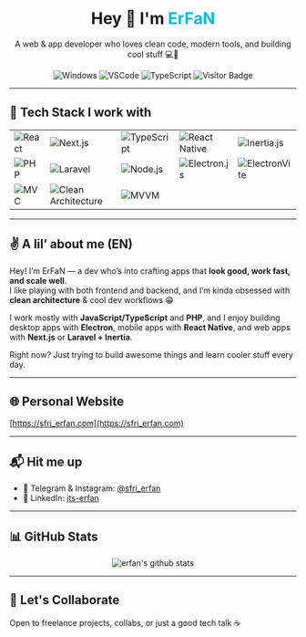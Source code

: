 <h1 align="center">Hey 👋 I'm <span style="color:#00bcd4;">ErFaN</span></h1>
<p align="center">
  A web & app developer who loves clean code, modern tools, and building cool stuff 💻🚀
</p>

<p align="center">
  <img src="https://img.shields.io/badge/OS-Windows-0078D6?style=flat-square&logo=windows" alt="Windows" />
  <img src="https://img.shields.io/badge/Editor-VSCode-007ACC?style=flat-square&logo=visualstudiocode" alt="VSCode" />
  <img src="https://img.shields.io/badge/Language-TypeScript-3178C6?style=flat-square&logo=typescript&logoColor=white" alt="TypeScript" />
  <img src="https://visitor-badge.glitch.me/badge?page_id=itsErfawn" alt="Visitor Badge" />
</p>

---

## 🧠 Tech Stack I work with

<table>
  <tr>
    <td><img src="https://img.shields.io/badge/React-20232A?style=for-the-badge&logo=react&logoColor=61DAFB" alt="React" /></td>
    <td><img src="https://img.shields.io/badge/Next.js-000000?style=for-the-badge&logo=nextdotjs&logoColor=white" alt="Next.js" /></td>
    <td><img src="https://img.shields.io/badge/TypeScript-3178C6?style=for-the-badge&logo=typescript&logoColor=white" alt="TypeScript" /></td>
    <td><img src="https://img.shields.io/badge/React_Native-20232A?style=for-the-badge&logo=react&logoColor=61DAFB" alt="React Native" /></td>
    <td><img src="https://img.shields.io/badge/Inertia.js-000000?style=for-the-badge&logo=javascript&logoColor=white" alt="Inertia.js" /></td>
  </tr>
  <tr>
    <td><img src="https://img.shields.io/badge/PHP-777BB4?style=for-the-badge&logo=php&logoColor=white" alt="PHP" /></td>
    <td><img src="https://img.shields.io/badge/Laravel-FF2D20?style=for-the-badge&logo=laravel&logoColor=white" alt="Laravel" /></td>
    <td><img src="https://img.shields.io/badge/Node.js-339933?style=for-the-badge&logo=node.js&logoColor=white" alt="Node.js" /></td>
    <td><img src="https://img.shields.io/badge/Electron-47848F?style=for-the-badge&logo=electron&logoColor=white" alt="Electron.js" /></td>
    <td><img src="https://img.shields.io/badge/ElectronVite-1E40AF?style=for-the-badge&logo=vite&logoColor=white" alt="ElectronVite" /></td>
  </tr>
  <tr>
    <td><img src="https://img.shields.io/badge/MVC-007ACC?style=for-the-badge" alt="MVC" /></td>
    <td><img src="https://img.shields.io/badge/Clean_Architecture-00BFFF?style=for-the-badge" alt="Clean Architecture" /></td>
    <td><img src="https://img.shields.io/badge/MVVM-FF69B4?style=for-the-badge" alt="MVVM" /></td>
  </tr>
</table>

---

## ✌️ A lil’ about me (EN)

Hey! I’m ErFaN — a dev who’s into crafting apps that **look good, work fast, and scale well**.  
I like playing with both frontend and backend, and I’m kinda obsessed with **clean architecture** & cool dev workflows 😁  

I work mostly with **JavaScript/TypeScript** and **PHP**, and I enjoy building desktop apps with **Electron**, mobile apps with **React Native**, and web apps with **Next.js** or **Laravel + Inertia**.

Right now? Just trying to build awesome things and learn cooler stuff every day.

---

## 🌐 Personal Website

[https://sfri_erfan.com](https://sfri_erfan.com)

---

## 📬 Hit me up

- 🔹 Telegram & Instagram: [@sfri_erfan](https://t.me/sfri_erfan)  
- 🔹 LinkedIn: [its-erfan](https://www.linkedin.com/in/its-erfan/)

---

## 📊 GitHub Stats

<p align="center">
  <img src="https://github-readme-stats.vercel.app/api?username=itsErfawn&show_icons=true&theme=tokyonight" alt="erfan's github stats" />
</p>

---

## 🤝 Let's Collaborate

Open to freelance projects, collabs, or just a good tech talk ☕
